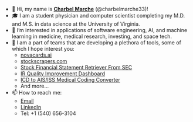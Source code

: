 - 👋 Hi, my name is **[Charbel Marche](www.charbelmarche.com)** (@charbelmarche33)!
- 🎓 I am a student physician and computer scientist completing my M.D. and M.S. in data science at the University of Virginia.
- 👀 I’m interested in applications of software engineering, AI, and machine learning in medicine, medical research, investing, and space tech.
- 🌱 I am a part of teams that are developing a plethora of tools, some of which I hope interest you:
  - [novacards.ai](https://novacards.ai)
  - [stockscrapers.com](https://stockscrapers.com)
  - [Stock Financial Statement Retriever From SEC](https://rapidapi.com/charbelmarche33-m9pHgx2tG/api/stock-financial-statement-retriever-from-sec)
  - [IR Quality Improvement Dashboard](https://www.youtube.com/watch?v=qeUTLHmubnU)
  - [ICD to AIS/ISS Medical Coding Converter](https://www.youtube.com/watch?v=HofUtHS5iio&t=7s)
  - And more...
- 📫 How to reach me:
  - [Email](mailto:cmarche@mail.umw.edu)
  - [LinkedIn](https://www.linkedin.com/in/charbel-marche/)
  - Tel: +1 (540) 656-3104

<!---
charbelmarche33/charbelmarche33 is a ✨ special ✨ repository because its `README.md` (this file) appears on your GitHub profile.
You can click the Preview link to take a look at your changes.
--->
